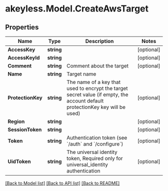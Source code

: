 # akeyless.Model.CreateAwsTarget
## Properties

Name | Type | Description | Notes
------------ | ------------- | ------------- | -------------
**AccessKey** | **string** |  | [optional] 
**AccessKeyId** | **string** |  | [optional] 
**Comment** | **string** | Comment about the target | [optional] 
**Name** | **string** | Target name | 
**ProtectionKey** | **string** | The name of a key that used to encrypt the target secret value (if empty, the account default protectionKey key will be used) | [optional] 
**Region** | **string** |  | [optional] 
**SessionToken** | **string** |  | [optional] 
**Token** | **string** | Authentication token (see &#x60;/auth&#x60; and &#x60;/configure&#x60;) | [optional] 
**UidToken** | **string** | The universal identity token, Required only for universal_identity authentication | [optional] 

[[Back to Model list]](../README.md#documentation-for-models) [[Back to API list]](../README.md#documentation-for-api-endpoints) [[Back to README]](../README.md)


